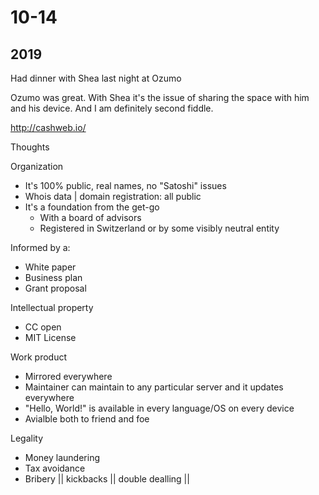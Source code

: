 # 10-14

## 2019

Had dinner with Shea last night at Ozumo

Ozumo was great. With Shea it's the issue of sharing the space with him and his device. And I am definitely second fiddle.

http://cashweb.io/

Thoughts

Organization

* It's 100% public, real names, no "Satoshi" issues
* Whois data | domain registration: all public
* It's a foundation from the get-go
   * With a board of advisors
   * Registered in Switzerland or by some visibly neutral entity

Informed by a:

* White paper
* Business plan
* Grant proposal


Intellectual property

* CC open
* MIT License

Work product

* Mirrored everywhere
* Maintainer can maintain to any particular server and it updates everywhere
* "Hello, World!" is available in every language/OS on every device
* Avialble both to friend and foe


Legality

* Money laundering
* Tax avoidance
* Bribery || kickbacks || double dealling || 
